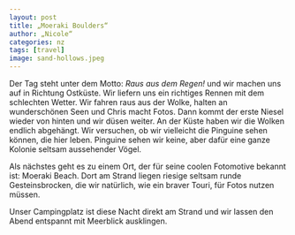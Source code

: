 ```yaml
---
layout: post
title: „Moeraki Boulders“
author: „Nicole“
categories: nz
tags: [travel]
image: sand-hollows.jpeg
---
```

Der Tag steht unter dem Motto: *Raus aus dem Regen!* und wir machen uns auf in Richtung Ostküste. Wir liefern uns ein richtiges Rennen mit dem schlechten Wetter. Wir fahren raus aus der Wolke, halten an wunderschönen Seen und Chris macht Fotos. Dann kommt der erste Niesel wieder von hinten und wir düsen weiter. An der Küste haben wir die Wolken endlich abgehängt. Wir versuchen, ob wir vielleicht die Pinguine sehen können, die hier leben. Pinguine sehen wir keine, aber dafür eine ganze Kolonie seltsam aussehender Vögel.

Als nächstes geht es zu einem Ort, der für seine coolen Fotomotive bekannt ist: Moeraki Beach. Dort am Strand liegen riesige seltsam runde Gesteinsbrocken, die wir natürlich, wie ein braver Touri, für Fotos nutzen müssen.

Unser Campingplatz ist diese Nacht direkt am Strand und wir lassen den Abend entspannt mit Meerblick ausklingen.